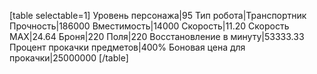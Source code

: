[table selectable=1]
Уровень персонажа|95
Тип робота|Транспортник
Прочность|186000
Вместимость|14000
Скорость|11.20
Скорость MAX|24.64
Броня|220
Поля|220
Восстановление в минуту|53333.33
Процент прокачки предметов|400%
Боновая цена для прокачки|25000000
[/table]
